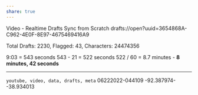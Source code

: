 ```yaml
---
share: true
---
```

Video - Realtime Drafts Sync from Scratch
drafts://open?uuid=3654868A-C962-4E0F-8E97-4675469416A9

Total Drafts: 2230, Flagged: 43, Characters: 24474356

9:03 = 543 seconds
543 - 21 = 522 seconds
522 / 60 = 8.7 minutes - **8 minutes, 42 seconds**

---

`youtube, video, data, drafts, meta`
06222022-044109
-92.387974--38.934013